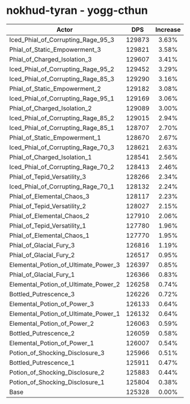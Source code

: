 # nokhud-tyran - yogg-cthun
| Actor | DPS | Increase |
|---|:---:|:---:|
|Iced_Phial_of_Corrupting_Rage_95_3|129873|3.63%|
|Phial_of_Static_Empowerment_3|129821|3.58%|
|Phial_of_Charged_Isolation_3|129607|3.41%|
|Iced_Phial_of_Corrupting_Rage_95_2|129452|3.29%|
|Iced_Phial_of_Corrupting_Rage_85_3|129290|3.16%|
|Phial_of_Static_Empowerment_2|129182|3.08%|
|Iced_Phial_of_Corrupting_Rage_95_1|129169|3.06%|
|Phial_of_Charged_Isolation_2|129089|3.00%|
|Iced_Phial_of_Corrupting_Rage_85_2|129015|2.94%|
|Iced_Phial_of_Corrupting_Rage_85_1|128707|2.70%|
|Phial_of_Static_Empowerment_1|128670|2.67%|
|Iced_Phial_of_Corrupting_Rage_70_3|128621|2.63%|
|Phial_of_Charged_Isolation_1|128541|2.56%|
|Iced_Phial_of_Corrupting_Rage_70_2|128413|2.46%|
|Phial_of_Tepid_Versatility_3|128266|2.34%|
|Iced_Phial_of_Corrupting_Rage_70_1|128132|2.24%|
|Phial_of_Elemental_Chaos_3|128117|2.23%|
|Phial_of_Tepid_Versatility_2|128027|2.15%|
|Phial_of_Elemental_Chaos_2|127910|2.06%|
|Phial_of_Tepid_Versatility_1|127780|1.96%|
|Phial_of_Elemental_Chaos_1|127770|1.95%|
|Phial_of_Glacial_Fury_3|126816|1.19%|
|Phial_of_Glacial_Fury_2|126517|0.95%|
|Elemental_Potion_of_Ultimate_Power_3|126397|0.85%|
|Phial_of_Glacial_Fury_1|126366|0.83%|
|Elemental_Potion_of_Ultimate_Power_2|126258|0.74%|
|Bottled_Putrescence_3|126226|0.72%|
|Elemental_Potion_of_Power_3|126133|0.64%|
|Elemental_Potion_of_Ultimate_Power_1|126132|0.64%|
|Elemental_Potion_of_Power_2|126063|0.59%|
|Bottled_Putrescence_2|126059|0.58%|
|Elemental_Potion_of_Power_1|126007|0.54%|
|Potion_of_Shocking_Disclosure_3|125966|0.51%|
|Bottled_Putrescence_1|125911|0.47%|
|Potion_of_Shocking_Disclosure_2|125883|0.44%|
|Potion_of_Shocking_Disclosure_1|125804|0.38%|
|Base|125328|0.00%|
